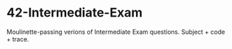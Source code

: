 # 42-Intermediate-Exam
Moulinette-passing verions of Intermediate Exam questions. Subject + code + trace.

